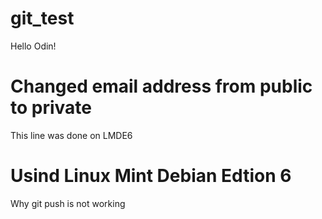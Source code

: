 # git_test

Hello Odin!
# Changed email address from public to private

This line was done on LMDE6
# Usind Linux Mint Debian Edtion 6

Why git push is not working

